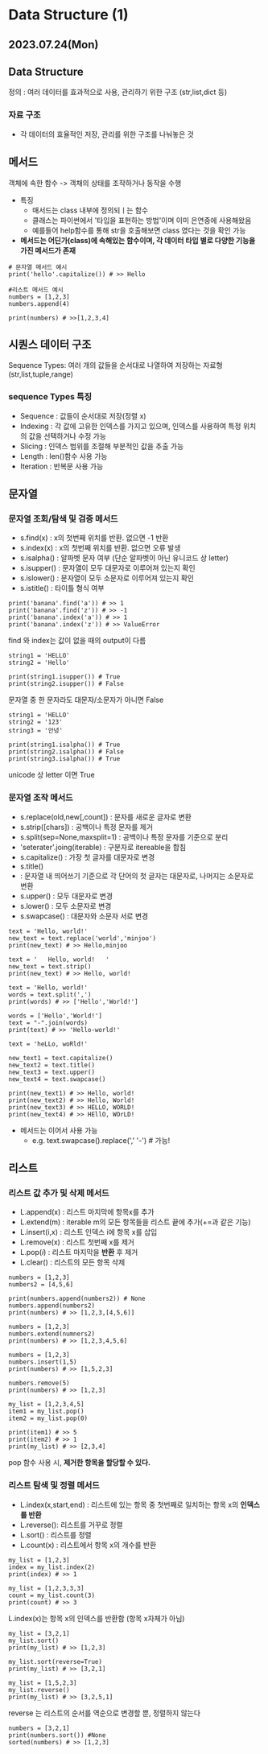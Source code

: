 # Data Structure (1)

2023.07.24(Mon)
-----

## Data Structure
정의 : 여러 데이터를 효과적으로 사용, 관리하기 위한 구조 (str,list,dict 등)
### 자료 구조
- 각 데이터의 효율적인 저장, 관리를 위한 구조를 나눠놓은 것

## 메서드
객체에 속한 함수 -> 객채의 상태를 조작하거나 동작을 수행
- 특징
  - 매서드는 class 내부에 정의되ㅣ는 함수
  - 클래스는 파이썬에서 '타입을 표현하는 방법'이며 이미 은연중에 사용해왔음
  - 예를들어 help함수를 통해 str을 호출해보면 class 였다는 것을 확인 가능
- **메서드는 어딘가(class)에 속해있는 함수이며, 각 데이터 타입 별로 다양한 기능을 가진 메서드가 존재**
```
# 문자열 메서드 예시
print('hello'.capitalize()) # >> Hello

#리스트 메서드 예시
numbers = [1,2,3]
numbers.append(4)

print(numbers) # >>[1,2,3,4]

```

## 시퀀스 데이터 구조
Sequence Types: 여러 개의 값들을 순서대로 나열하여 저장하는 자료형(str,list,tuple,range)

### sequence Types 특징
-  Sequence : 값들이 순서대로 저장(정렬 x)
-  Indexing : 각 값에 고유한 인덱스를 가지고 있으며, 인덱스를 사용하여 특정 위치의 값을 선택하거나 수정 가능
-  Slicing : 인덱스 범위를 조절해 부분적인 값을 추출 가능
-  Length : len()함수 사용 가능
-  Iteration : 반복문 사용 가능

## 문자열
### 문자열 조회/탐색 및 검증 메서드
- s.find(x) : x의 첫번째 위치를 반환. 없으면 -1 반환
- s.index(x) : x의 첫번째 위치를 반환. 없으면 오류 발생
- s.isalpha() : 알파벳 문자 여부 (단순 알파벳이 아닌 유니코드 상 letter)
- s.isupper() : 문자열이 모두 대문자로 이루어져 있는지 확인
- s.islower() : 문자열이 모두 소문자로 이루어져 있는지 확인
- s.istitle() : 타이틀 형식 여부

```
print('banana'.find('a')) # >> 1
print('banana'.find('z')) # >> -1
print('banana'.index('a')) # >> 1
print('banana'.index('z')) # >> ValueError
```
find 와 index는 값이 없을 때의 output이 다름

```
string1 = 'HELLO'
string2 = 'Hello'

print(string1.isupper()) # True
print(string2.isupper()) # False
```
문자열 중 한 문자라도 대문자/소문자가 아니면 False

```
string1 = 'HELLO'
string2 = '123'
string3 = '안녕'

print(string1.isalpha()) # True
print(string2.isalpha()) # False
print(string3.isalpha()) # True
```
unicode 상 letter 이면 True

### 문자열 조작 메서드
- s.replace(old,new[,count]) : 문자를 새로운 글자로 변환
- s.strip([chars]) : 공백이나 특정 문자를 제거
- s.split(sep=None,maxsplit=1) : 공백이나 특정 문자를 기준으로 분리
- 'seterater'.joing(iterable) : 구분자로 itereable을 합침 
- s.capitalize() : 가장 첫 글자를 대문자로 변경
- s.title()
-  : 문자열 내 띄어쓰기 기준으로 각 단어의 첫 글자는 대문자로, 나머지는 소문자로 변환
-  s.upper() : 모두 대문자로 변경
-  s.lower() : 모두 소문자로 변경
-  s.swapcase() : 대문자와 소문자 서로 변경

```
text = 'Hello, world!'
new_text = text.replace('world','minjoo')
print(new_text) # >> Hello,minjoo

text = '   Hello, world!   '
new_text = text.strip()
print(new_text) # >> Hello, world!

text = 'Hello, world!'
words = text.split(',')
print(words) # >> ['Hello','World!']

words = ['Hello','World!']
text = "-".join(words)
print(text) # >> 'Hello-world!'

text = 'heLLo, woRld!'

new_text1 = text.capitalize()
new_text2 = text.title()
new_text3 = text.upper()
new_text4 = text.swapcase()

print(new_text1) # >> Hello, world!
print(new_text2) # >> Hello, World!
print(new_text3) # >> HELLO, WORLD!
print(new_text4) # >> HEllO, WOrLD!
```
- 메서드는 이어서 사용 가능
  - e.g. text.swapcase().replace(',' '-')   # 가능!


## 리스트 
### 리스트 값 추가 및 삭제 메서드
- L.append(x) : 리스트 마지막에 항목x를 추가
- L.extend(m) : iterable m의 모든 항목들을 리스트 끝에 추가(+=과 같은 기능)
- L.insert(i,x) : 리스트 인덱스 i에 항목 x를 삽입
- L.remove(x) : 리스트 첫번째 x를 제거
- L.pop(*i*) : 리스트 마지막을 **반환** 후 제거
- L.clear() : 리스트의 모든 항목 삭제

```
numbers = [1,2,3]
numbers2 = [4,5,6]

print(numbers.append(numbers2)) # None
numbers.append(numbers2)
print(numbers) # >> [1,2,3,[4,5,6]]

numbers = [1,2,3]
numbers.extend(numners2)
print(numbers) # >> [1,2,3,4,5,6]

numbers = [1,2,3]
numbers.insert(1,5)
print(numbers) # >> [1,5,2,3]

numbers.remove(5)
print(numbers) # >> [1,2,3]

my_list = [1,2,3,4,5]
item1 = my_list.pop()
item2 = my_list.pop(0)

print(item1) # >> 5
print(item2) # >> 1
print(my_list) # >> [2,3,4]
```
pop 함수 사용 시, **제거한 항목을 할당할 수 있다.**

### 리스트 탐색 및 정렬 메서드
- L.index(x,start,end) : 리스트에 있는 항목 중 첫번째로 일치하는 항목 x의 **인덱스를 반환**
- L.reverse(): 리스트를 거꾸로 정렬
- L.sort() : 리스트를 정렬
- L.count(x) : 리스트에서 항목 x의 개수를 반환

```
my_list = [1,2,3]
index = my_list.index(2)
print(index) # >> 1 

my_list = [1,2,3,3,3]
count = my_list.count(3)
print(count) # >> 3
```
L.index(x)는 항목 x의 인덱스를 반환함 (항목 x자체가 아님)

```
my_list = [3,2,1]
my_list.sort()
print(my_list) # >> [1,2,3]

my_list.sort(reverse=True)
print(my_list) # >> [3,2,1]

my_list = [1,5,2,3]
my_list.reverse()
print(my_list) # >> [3,2,5,1]
```
reverse 는 리스트의 순서를 역순으로 변경할 뿐, 정렬하지 않는다

```
numbers = [3,2,1]
print(numbers.sort()) #None
sorted(numbers) # >> [1,2,3]
```
